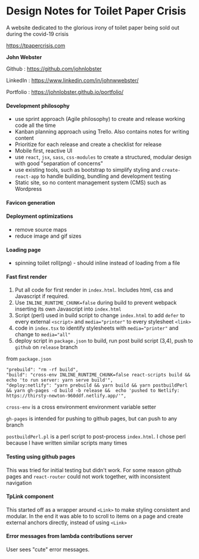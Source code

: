 # Design Notes for Toilet Paper Crisis 

A website dedicated to the glorious irony of toilet paper being sold out during the covid-19 crisis

https://tpapercrisis.com

**John Webster**

Github : https://github.com/johnlobster

LinkedIn : https://www.linkedin.com/in/johnwwebster/

Portfolio : https://johnlobster.github.io/portfolio/

#### Development philosophy

* use sprint approach (Agile philosophy) to create and release working code all the time
* Kanban planning approach using Trello. Also contains notes for writing content
* Prioritize for each release and create a checklist for release
* Mobile first, reactive UI
* use `react`, `jsx`, `sass`, `css-modules` to create a structured, modular design with good "separation of concerns"
* use existing tools, such as bootstrap to simplify styling and `create-react-app` to handle building,
bundling and development testing 
* Static site, so no content management system (CMS) such as Wordpress


#### Favicon generation

#### Deployment optimizations

- remove source maps
- reduce image and gif sizes

#### Loading page

- spinning toilet roll(png) - should inline instead of loading from a file

#### Fast first render

1. Put all code for first render in `index.html`. Includes html, css and Javascript if required.
1. Use `INLINE_RUNTIME_CHUNK=false` during build to prevent webpack inserting its own Javascript into `index.html`
1. Script (perl) used in build script to change `index.html` to add `defer` to every external `<script>` and `media="printer"` to every stylesheet `<link>`
1. code in `index.tsx` to identify stylesheets with `media="printer"` and change to `media="all"`
1. deploy script in `package.json` to build, run post build script (3,4), push to `github` on `release` branch

from `package.json`
```
"prebuild": "rm -rf build",
"build": "cross-env INLINE_RUNTIME_CHUNK=false react-scripts build && echo 'to run server: yarn serve build'",
"deploy:netlify": "yarn prebuild && yarn build && yarn postbuildPerl && yarn gh-pages -d build -b release &&  echo 'pushed to Netlify: https://thirsty-newton-960ddf.netlify.app/'",
```

`cross-env` is a cross environment environment variable setter

`gh-pages` is intended for pushing to github pages, but can push to any branch

`postbuildPerl.pl` is a perl script to post-process `index.html`. I chose perl because I have written 
similar scripts many times

#### Testing using github pages

This was tried for initial testing but didn't work. For some reason github pages and `react-router` could
not work together, with inconsistent navigation

#### TpLink component

This started off as a wrapper around `<Link>` to make styling consistent and modular. In the end it was able to 
to scroll to items on a page and create external anchors directly, instead of using `<Link>`

#### Error messages from lambda contributions server

User sees "cute" error messages. 


